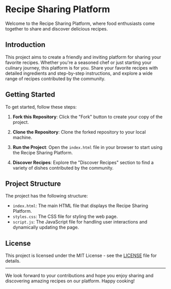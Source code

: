 # Recipe Sharing Platform

Welcome to the Recipe Sharing Platform, where food enthusiasts come together to share and discover delicious recipes.

## Introduction

This project aims to create a friendly and inviting platform for sharing your favorite recipes. Whether you're a seasoned chef or just starting your culinary journey, this platform is for you. Share your favorite recipes with detailed ingredients and step-by-step instructions, and explore a wide range of recipes contributed by the community.

## Getting Started

To get started, follow these steps:

1. **Fork this Repository**: Click the "Fork" button to create your copy of the project.

2. **Clone the Repository**: Clone the forked repository to your local machine.

3. **Run the Project**: Open the `index.html` file in your browser to start using the Recipe Sharing Platform.

4. **Discover Recipes**: Explore the "Discover Recipes" section to find a variety of dishes contributed by the community.

## Project Structure

The project has the following structure:

- `index.html`: The main HTML file that displays the Recipe Sharing Platform.
- `styles.css`: The CSS file for styling the web page.
- `script.js`: The JavaScript file for handling user interactions and dynamically updating the page.

## License

This project is licensed under the MIT License - see the [LICENSE](LICENSE) file for details.

---

We look forward to your contributions and hope you enjoy sharing and discovering amazing recipes on our platform. Happy cooking!